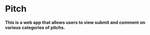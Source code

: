 # Pitch
####  This is a web app that allows users to view submit and comment on various categories of pitchs.